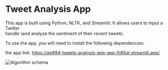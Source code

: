 # Tweet Analysis App
  <p> This app is built using Python, NLTK, and Streamlit. It allows users to input a Twitter 
  <br> handle \and analyze the sentiment of their recent tweets. </p>

To use the app, you will need to install the following dependencies:

































the app link: https://ag994-tweets-analysis-app-app-lh85qr.streamlit.app/

![Algorithm schema](./images/schema.jpg)

